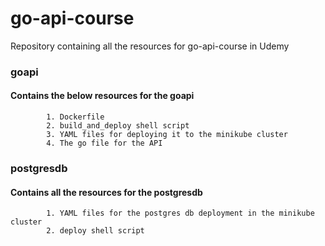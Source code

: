 # go-api-course

Repository containing all the resources for go-api-course in Udemy


### goapi 
#### Contains the below resources for the goapi

```
		1. Dockerfile 
		2. build_and_deploy shell script
		3. YAML files for deploying it to the minikube cluster
		4. The go file for the API
```


### postgresdb 
#### Contains all the resources for the postgresdb

```
		1. YAML files for the postgres db deployment in the minikube cluster
		2. deploy shell script
```
